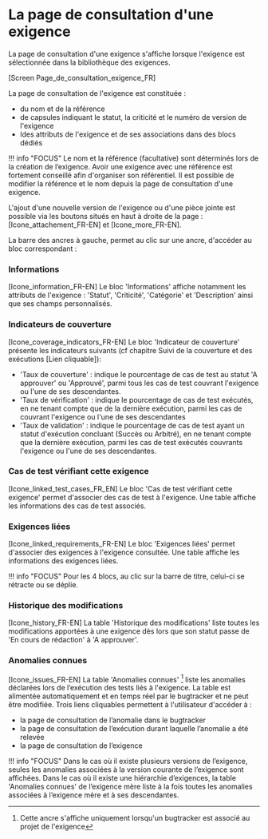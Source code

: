 
# La page de consultation d'une exigence
La page de consultation d'une exigence s'affiche lorsque l'exigence est sélectionnée dans la bibliothèque des exigences.

[Screen Page_de_consultation_exigence_FR]

La page de consultation de l'exigence est constituée :
 - du nom et de la référence
 - de capsules indiquant le statut, la criticité et le numéro de version de l'exigence
 - ldes attributs de l'exigence et de ses associations dans des blocs dédiés

!!! info "FOCUS"
	Le nom et la référence (facultative) sont déterminés lors de la création de l’exigence. Avoir une exigence avec une référence est fortement conseillé afin d'organiser son référentiel. Il est possible de modifier la référence et le nom depuis la page de consultation d'une exigence. 

L'ajout d'une nouvelle version de l'exigence ou d'une pièce jointe est possible via les boutons situés en haut à droite de la page : [Icone_attachement_FR-EN] et [Icone_more_FR-EN].

La barre des ancres à gauche, permet au clic sur une ancre, d'accéder au bloc correspondant :

###  Informations
[Icone_information_FR-EN] 
Le bloc 'Informations' affiche notamment les attributs de l'exigence : 'Statut', 'Criticité', 'Catégorie' et 'Description' ainsi que ses champs personnalisés.

### Indicateurs de couverture
[Icone_coverage_indicators_FR-EN] 
Le bloc 'Indicateur de couverture' présente les indicateurs suivants  (cf chapitre Suivi de la couverture et des exécutions [Lien cliquable]):
- 'Taux de couverture' : indique le pourcentage de cas de test au statut 'A approuver' ou 'Approuvé', parmi tous les cas de test couvrant l'exigence ou l'une de ses descendantes.
- 'Taux de vérification' :  indique le pourcentage de cas de test exécutés, en ne tenant compte que de la dernière exécution, parmi les cas de couvrant l'exigence ou l'une de ses descendantes
- 'Taux de validation' : indique le pourcentage de cas de test ayant un statut d'exécution concluant (Succès ou Arbitré), en ne tenant compte que la dernière exécution, parmi les cas de test exécutés couvrants l'exigence ou l'une de ses descendantes. 

### Cas de test vérifiant cette exigence
[Icone_linked_test_cases_FR_EN] 
Le bloc 'Cas de test vérifiant cette exigence' permet d'associer des cas de test à l'exigence. Une table affiche les informations des cas de test associés.

### Exigences liées
[Icone_linked_requirements_FR-EN] 
Le bloc 'Exigences liées' permet d'associer des exigences à l'exigence consultée. Une table affiche les informations des exigences liées.

!!! info "FOCUS"
Pour les 4 blocs, au clic sur la barre de titre, celui-ci se rétracte ou se déplie.

### Historique des modifications
[Icone_history_FR-EN] 
La table 'Historique des modifications' liste toutes les modifications apportées à une exigence dès lors que son statut passe de 'En cours de rédaction' à 'A approuver'.

### Anomalies connues
[Icone_issues_FR-EN] 
La table 'Anomalies connues' [^1] liste les anomalies déclarées lors de l’exécution des tests liés à l'exigence. La table est alimentée automatiquement et en temps réel par le bugtracker et ne peut être modifiée.
Trois liens cliquables permettent à l'utilisateur d'accéder à :
 - la page de consultation de l’anomalie dans le bugtracker
 - la page de consultation de l’exécution durant laquelle l’anomalie a été relevée
 -  la page de consultation de l’exigence

!!! info "FOCUS"
Dans le cas où il existe plusieurs versions de l’exigence, seules les anomalies associées à la version courante de l’exigence sont affichées. 
Dans le cas où il existe une hiérarchie d’exigences, la table 'Anomalies connues' de l’exigence mère liste à la fois toutes les anomalies associées  à l’exigence mère et à ses descendantes.

[^1]: Cette ancre s'affiche uniquement lorsqu'un bugtracker est associé au projet de l'exigence









<!--stackedit_data:
eyJoaXN0b3J5IjpbLTExNjU1MjE4NDUsODcyMDM5MTA4LDEwND
g0NDk1MzksLTE1Mjg2ODY2LDE3NTkwODkxMjIsLTE0ODAzMjQ0
MDAsMjAzNzcwNzIzNSwtNDE4OTE4NDY4LC0xMzc5NDI2NjQ1LC
0xMzM3NTYyOTEwLC0xOTQzNTAzNTgyLC0xNjQzNTkzNTIxLC0x
MzA2MzYyMjE5LC0xOTc5MzQ5NzYwLDkzNjc5MzUyMywtMTUwOD
M0ODk0MCwxNjY3MDQ3NTExLDU5NTcyNzgwLDE2MTQzNjk2Niw4
NTA4MDQxNDhdfQ==
-->
